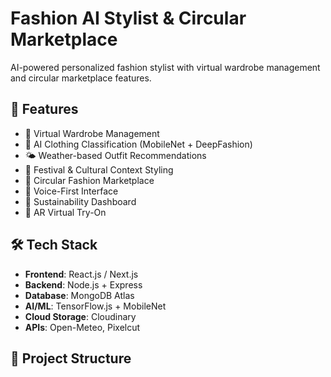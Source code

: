 # Fashion AI Stylist & Circular Marketplace

AI-powered personalized fashion stylist with virtual wardrobe management and circular marketplace features.

## 🚀 Features
- 👕 Virtual Wardrobe Management
- 🤖 AI Clothing Classification (MobileNet + DeepFashion)
- 🌤️ Weather-based Outfit Recommendations
- 🎪 Festival & Cultural Context Styling
- 🔄 Circular Fashion Marketplace
- 🎤 Voice-First Interface
- 🌱 Sustainability Dashboard
- 📱 AR Virtual Try-On

## 🛠️ Tech Stack
- **Frontend**: React.js / Next.js
- **Backend**: Node.js + Express
- **Database**: MongoDB Atlas
- **AI/ML**: TensorFlow.js + MobileNet
- **Cloud Storage**: Cloudinary
- **APIs**: Open-Meteo, Pixelcut

## 📂 Project Structure

